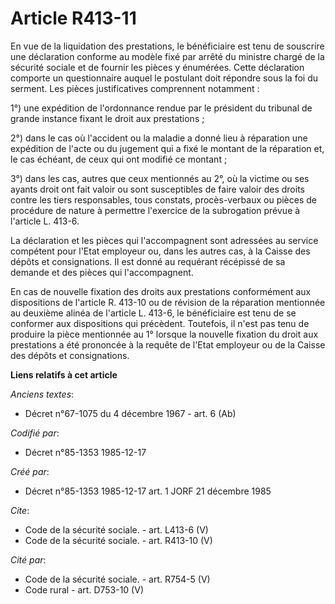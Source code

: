 # Article R413-11

En vue de la liquidation des prestations, le bénéficiaire est tenu de souscrire une déclaration conforme au modèle fixé par
arrêté du ministre chargé de la sécurité sociale et de fournir les pièces y énumérées. Cette déclaration comporte un
questionnaire auquel le postulant doit répondre sous la foi du serment. Les pièces justificatives comprennent notamment : 

1°) une expédition de l'ordonnance rendue par le président du tribunal de grande instance fixant le droit aux prestations ; 

2°) dans le cas où l'accident ou la maladie a donné lieu à réparation une expédition de l'acte ou du jugement qui a fixé le
montant de la réparation et, le cas échéant, de ceux qui ont modifié ce montant ; 

3°) dans les cas, autres que ceux mentionnés au 2°, où la victime ou ses ayants droit ont fait valoir ou sont susceptibles de
faire valoir des droits contre les tiers responsables, tous constats, procès-verbaux ou pièces de procédure de nature à
permettre l'exercice de la subrogation prévue à l'article L. 413-6. 

La déclaration et les pièces qui l'accompagnent sont adressées au service compétent pour l'Etat employeur ou, dans les autres
cas, à la Caisse des dépôts et consignations. Il est donné au requérant récépissé de sa demande et des pièces qui
l'accompagnent. 

En cas de nouvelle fixation des droits aux prestations conformément aux dispositions de l'article R. 413-10 ou de révision de
la réparation mentionnée au deuxième alinéa de l'article L. 413-6, le bénéficiaire est tenu de se conformer aux dispositions
qui précèdent. Toutefois, il n'est pas tenu de produire la pièce mentionnée au 1° lorsque la nouvelle fixation du droit aux
prestations a été prononcée à la requête de l'Etat employeur ou de la Caisse des dépôts et consignations.

**Liens relatifs à cet article**

_Anciens textes_:

  - Décret n°67-1075 du 4 décembre 1967 - art. 6 (Ab)

_Codifié par_:

  - Décret n°85-1353 1985-12-17

_Créé par_:

  - Décret n°85-1353 1985-12-17 art. 1 JORF 21 décembre 1985

_Cite_:

  - Code de la sécurité sociale. - art. L413-6 (V)
  - Code de la sécurité sociale. - art. R413-10 (V)

_Cité par_:

  - Code de la sécurité sociale. - art. R754-5 (V)
  - Code rural - art. D753-10 (V)
